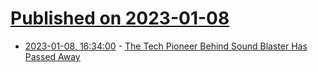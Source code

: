 # [Published on 2023-01-08](index.md)

* [2023-01-08, 16:34:00](https://entertainment.slashdot.org/story/23/01/08/0337226/the-tech-pioneer-behind-sound-blaster-has-passed-away?utm_source=rss1.0mainlinkanon&utm_medium=feed) - [The Tech Pioneer Behind Sound Blaster Has Passed Away](https://entertainment.slashdot.org/story/23/01/08/0337226/the-tech-pioneer-behind-sound-blaster-has-passed-away?utm_source=rss1.0mainlinkanon&utm_medium=feed)

